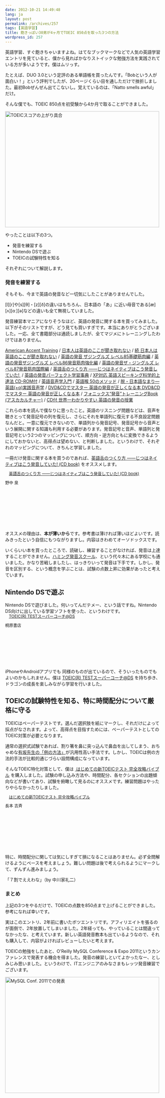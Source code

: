 ```yaml
---
date: 2012-10-21 14:49:48
lang: ja
layout: post
permalink: /archives/257
tags: [英語学習]
title: 飽きっぽい30男が4ヶ月でTOEIC 850点を取った3つの方法
wordpress_id: 257
---
```

英語学習、すぐ飽きちゃいますよね。はてなブックマークなどで人気の英語学習エントリを見ていると、僕から見ればかなりストイックな勉強方法を実践されている方が多いようです。僕はムリっす。

たとえば、DUO 3.0という定評のある単語帳を買ったんです。「Bobという人が面白い！」という評判でしたが、20ページくらい目を通しただけで挫折しました。最初Bobぜんぜん出てこないし。覚えているのは、「Natto smells awful」だけ。

そんな僕でも、TOEIC 850点を初受験から4か月で取ることができました。

<a class="thickbox" title="TOEICスコアの上がり具合" href="http://farm9.staticflickr.com/8331/8108659887_1e4399b5a3_b.jpg"><img title="TOEICスコアの上がり具合" src="http://farm9.staticflickr.com/8331/8108659887_1e4399b5a3.jpg" alt="TOEICスコアの上がり具合" width="500" height="375" /></a>

やったことは以下の3つ。
<ul>
	<li>発音を練習する</li>
	<li>Nintendo DSで遊ぶ</li>
	<li>TOEICの試験特性を知る</li>
</ul>
それぞれについて解説します。
<h3>発音を練習する</h3>
そもそも、今まで英語の発音など一切気にしたことがありませんでした。

[l][r]や[s][&theta;]・[z][&eth;]の違いはもちろん、日本語の「あ」に近い母音である[&aelig;][ʌ][ɑː][ə]などの違いも全て無視していました。

発音練習本マニアになりそうなほど、英語の発音に関する本を買ってみました。以下がそのリストですが、どう見ても買いすぎです。本当にありがとうございました。一応、全て書籍部分は通読しましたが、全てマジメにトレーニングしたわけではありません。

<a href="http://www.amazon.co.jp/exec/obidos/ASIN/0764173693/wktk09-22/ref=nosim">
American Accent Training</a>&nbsp;/&nbsp;<a href="http://www.amazon.co.jp/exec/obidos/ASIN/4757407297/wktk09-22/ref=nosim">日本人は英語のここが聞き取れない</a> /&nbsp;<a href="http://www.amazon.co.jp/exec/obidos/ASIN/4757408226/wktk09-22/ref=nosim">続 日本人は英語のここが聞き取れない</a> /&nbsp;<a href="http://www.amazon.co.jp/exec/obidos/ASIN/481253206X/wktk09-22/ref=nosim">英語の発音 ザジングルズ レベル85基礎筋肉編</a>&nbsp;/&nbsp;<a href="http://www.amazon.co.jp/exec/obidos/ASIN/481253223X/wktk09-22/ref=nosim">英語の発音ザジングルズ レベル86発音筋肉強化編</a>&nbsp;/&nbsp;<a href="http://www.amazon.co.jp/exec/obidos/ASIN/4812532248/wktk09-22/ref=nosim">英語の発音ザ・ジングルズ レベル87発音筋肉国際編</a>&nbsp;/&nbsp;<a href="http://www.amazon.co.jp/exec/obidos/ASIN/4327440841/wktk09-22/ref=nosim">英語舌のつくり方 ——じつはネイティブはこう発音していた! </a>&nbsp;/&nbsp;<a href="http://www.amazon.co.jp/exec/obidos/ASIN/4757404441/wktk09-22/ref=nosim">英語の発音パーフェクト学習事典</a>&nbsp;/&nbsp;<a href="http://www.amazon.co.jp/exec/obidos/ASIN/4062574861/wktk09-22/ref=nosim">XP対応 英語スピーキング科学的上達法 CD-ROM付</a>&nbsp;/&nbsp;<a href="http://www.amazon.co.jp/exec/obidos/ASIN/4469245305/wktk09-22/ref=nosim">英語音声学入門</a>&nbsp;/&nbsp;<a href="http://www.amazon.co.jp/exec/obidos/ASIN/4384054629/wktk09-22/ref=nosim">英語喉 50のメソッド</a>&nbsp;/&nbsp;<a href="http://www.amazon.co.jp/exec/obidos/ASIN/4872591704/wktk09-22/ref=nosim">脱・日本語なまり—英語(+&alpha;)実践音声学</a>&nbsp;/&nbsp;<a href="http://www.amazon.co.jp/exec/obidos/ASIN/4816344640/wktk09-22/ref=nosim">DVD&amp;CDでマスター 英語の発音が正しくなる本 DVD&amp;CDでマスター 英語の発音が正しくなる本</a>&nbsp;/&nbsp;<a href="http://www.amazon.co.jp/exec/obidos/ASIN/4756908446/wktk09-22/ref=nosim">フォニックス&ldquo;発音&rdquo;トレーニングBook (アスカカルチャー)</a>&nbsp;/&nbsp;<a href="http://www.amazon.co.jp/exec/obidos/ASIN/4806134732/wktk09-22/ref=nosim">CD付 世界一わかりやすい 英語の発音の授業</a>

これらの本を読んで僕なりに思ったこと。英語のリスニング問題などは、音声を聴きとって発音記号の列を復元し、さらにそれを単語列に復元する不良設定問題なんだと。一意に復元できないので、単語列から発音記号、発音記号から音声という展開に関する知識も利用する必要があります。発音記号と音声、単語列と発音記号という2つのマッピングについて、順方向・逆方向ともに変換できるようにしておかないと、高得点は望めない、と判断しました。というわけで、それぞれのマッピングについて、きちんと学習しました。

一冊だけ発音に関する本を買うのであれば、<a href="http://www.amazon.co.jp/exec/obidos/ASIN/4327440841/wktk09-22/ref=nosim">英語舌のつくり方 ——じつはネイティブはこう発音していた! (CD book)</a>&nbsp;をオススメします。
<div style="text-align: left; padding-bottom: 20px; font-size: small; /zoom: 1; overflow: hidden;">
<div style="clear: both;">
<div style="float: left; margin: 0px 12px 1px 0px;"><a href="http://www.amazon.co.jp/exec/obidos/ASIN/4327440841/wktk09-22/ref=nosim" rel="nofollow" target="_blank"><img style="border: none;" src="http://ecx.images-amazon.com/images/I/5118JBQRXML._SL160_.jpg" alt="" /></a></div>
<div style="height: 160; margin-bottom: 10px;">
<div style="margin-bottom: 10px; line-height: 120%;"><a href="http://www.amazon.co.jp/exec/obidos/ASIN/4327440841/wktk09-22/ref=nosim" rel="nofollow" target="_blank">英語舌のつくり方 ——じつはネイティブはこう発音していた! (CD book)</a></div>
<div>野中 泉</div>
<div style="float: left;"></div>
</div>
</div>
</div>
オススメの理由は、<strong>本が薄いから</strong>です。参考書は薄ければ薄いほどよいです。読みきったという自信にもつながりますし。内容はきわめてオーソドックスです。

いくらいい本を買ったところで、読破し、練習することがなければ、発音は上達することができません。<a href="http://www.humming.co.jp/">ハミング発音スクール</a>、という代々木にある学校にも通いました。かなり苦戦しましたし、はっきりいって発音は下手です。しかし、発音を区別する、という概念を学ぶことは、試験の点数上昇に効果があったと考えています。
<h2>Nintendo DSで遊ぶ</h2>
Nintendo DSで遊びました。何いってんだテメー、という話ですね。Nintendo DS向けに出している学習ソフトを使った、というわけです。
<div style="text-align: left; padding-bottom: 20px; font-size: small; /zoom: 1; overflow: hidden;">
<div style="clear: both;">
<div style="float: left; margin: 0px 12px 1px 0px;"><a href="http://www.amazon.co.jp/exec/obidos/ASIN/B002QUYQUM/wktk09-22/ref=nosim" rel="nofollow" target="_blank"><img style="border: none;" src="http://ecx.images-amazon.com/images/I/51jhYyIkzkL._SL160_.jpg" alt="" /></a></div>
<div style="height: 145; margin-bottom: 10px;">
<div style="margin-bottom: 10px; line-height: 120%;"><a href="http://www.amazon.co.jp/exec/obidos/ASIN/B002QUYQUM/wktk09-22/ref=nosim" rel="nofollow" target="_blank">TOEIC(R) TESTスーパーコーチ@DS</a></div>
<div>桐原書店</div>
<div style="float: left;"></div>
</div>
</div>
</div>
iPhoneやAndroidアプリでも&nbsp;同様のものが出ているので、そういったものでもよいのかもしれません。僕は&nbsp;<a href="http://www.amazon.co.jp/exec/obidos/ASIN/B002QUYQUM/wktk09-22/ref=nosim">TOEIC(R) TESTスーパーコーチ@DS</a>&nbsp;を持ち歩き、ドラゴンの成長を楽しみながら学習を行いました。
<h2>TOEICの試験特性を知る、特に時間配分について厳格に守る</h2>
TOEICはペーパーテストです。選んだ選択肢を紙にマークし、それだけによって採点がなされます。よって、高得点を目指すためには、ペーパーテストとしてのTOEIC対策が必要となります。

通常の選択式試験であれば、割り箸を鼻に突っ込んで鼻血を出してしまう、おちゃめな<a href="http://www.amazon.co.jp/exec/obidos/ASIN/4053013461/wktk09-22/ref=nosim">有坂先生の「例の方法」</a>が汎用性高い手法です。しかし、TOEICは例の方法的手法が比較的通じづらい設問構成になっています。

そんなTOEIC特化対策として、僕は&nbsp;<a href="http://www.amazon.co.jp/exec/obidos/ASIN/4569772765/wktk09-22/ref=nosim">&nbsp;はじめての新TOEICテスト 完全攻略バイブル</a>&nbsp;を購入しました。試験の申し込み方法や、時間配分、各セクションの出題傾向などが書いてあり、試験を俯瞰して見るのにオススメです。練習問題はやったりやらなかったりしました。
<div style="text-align: left; padding-bottom: 20px; font-size: small; /zoom: 1; overflow: hidden;">
<div style="clear: both;">
<div style="float: left; margin: 0px 12px 1px 0px;"><a href="http://www.amazon.co.jp/exec/obidos/ASIN/4569772765/wktk09-22/ref=nosim" rel="nofollow" target="_blank"><img style="border: none;" src="http://ecx.images-amazon.com/images/I/41fjngsrD3L._SL160_.jpg" alt="" /></a></div>
<div style="height: 160; margin-bottom: 10px;">
<div style="margin-bottom: 10px; line-height: 120%;"><a href="http://www.amazon.co.jp/exec/obidos/ASIN/4569772765/wktk09-22/ref=nosim" rel="nofollow" target="_blank">はじめての新TOEICテスト 完全攻略バイブル</a></div>
<div>長本 吉斉</div>
<div style="float: left;"></div>
</div>
</div>
</div>
特に、時間配分に関しては気にしすぎて損になることはありません。必ず全問解けるようにペースを考えましょう。難しい問題は後で考えられるようにマークして、ずんずん進みましょう。

「７割でええわな」（by 中川家礼二）
<h3>まとめ</h3>
上記の3つをやるだけで、TOEICの点数を850点まで上げることができました。参考になれば幸いです。

実はこのエントリ、2年前に書いたボツエントリです。アフィリエイトを張るのが面倒で、2年放置してしまいました。2年経っても、やっていることは間違ってなかったな、と考えています。新しい英語発音教本も出ているようなので、それも購入して、内容がよければレビューしたいと考えます。

TOEICの勉強をしたあと、O'Reilly MySQL Conference &amp; Expo 2011というカンファレンスで発表する機会を得ました。発音の練習しといてよかったなー、としみじみ思いました。というわけで、ITエンジニアのみなさまもレッツ発音練習でございます。

<a class="thickbox" title="MySQL Conf. 2011での発表" href="http://farm6.staticflickr.com/5223/5639064663_e681693cb0_b.jpg"><img title="MySQL Conf. 2011での発表" src="http://farm6.staticflickr.com/5223/5639064663_e681693cb0.jpg" alt="MySQL Conf. 2011での発表" width="500" height="375" /></a>

